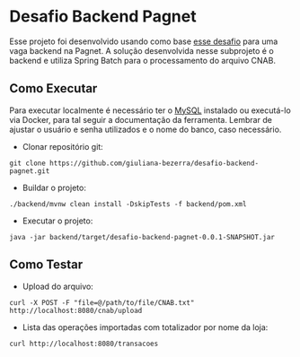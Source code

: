 # Desafio Backend Pagnet

Esse projeto foi desenvolvido usando como base [esse desafio](https://github.com/Pagnet/desafio-back-end/tree/master) para uma vaga backend na Pagnet. A solução desenvolvida nesse subprojeto é o backend e utiliza Spring Batch para o processamento do arquivo CNAB.

## Como Executar

Para executar localmente é necessário ter o [MySQL](https://www.mysql.com) instalado ou executá-lo via Docker, para tal seguir a documentação da ferramenta. Lembrar de ajustar o usuário e senha utilizados e o nome do banco, caso necessário.

- Clonar repositório git:

```
git clone https://github.com/giuliana-bezerra/desafio-backend-pagnet.git
```

- Buildar o projeto:

```
./backend/mvnw clean install -DskipTests -f backend/pom.xml
```

- Executar o projeto:

```
java -jar backend/target/desafio-backend-pagnet-0.0.1-SNAPSHOT.jar
```

## Como Testar

- Upload do arquivo:

```
curl -X POST -F "file=@/path/to/file/CNAB.txt" http://localhost:8080/cnab/upload
```

- Lista das operações importadas com totalizador por nome da loja:

```
curl http://localhost:8080/transacoes
```
